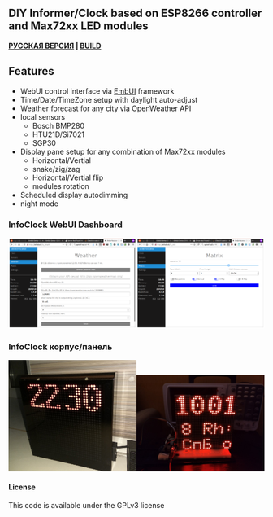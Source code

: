 ## DIY Informer/Clock based on ESP8266 controller and Max72xx LED modules

__[РУССКАЯ ВЕРСИЯ](README.rus.md) | [BUILD](/doc/BUILD.md)__

## Features
- WebUI control interface via [EmbUI](https://github.com/vortigont/EmbUI) framework
- Time/Date/TimeZone setup with daylight auto-adjust
- Weather forecast for any city via OpenWeather API
- local sensors
    - Bosch BMP280
    - HTU21D/Si7021
    - SGP30
- Display pane setup for any combination of Max72xx modules
    - Horizontal/Vertial
    - snake/zig/zag
    - Horizontal/Vertial flip
    - modules rotation
- Scheduled display autodimming
- night mode


### InfoClock WebUI Dashboard

<img src="/doc/infoclock_embui01.png" alt="infoclock webui" width="50%"/><img src="/doc/infoclock_embui02.png" alt="infoclock webui" width="50%"/>

### InfoClock корпус/панель

<img src="/doc/infoclock1.jpg" alt="infoclock box" width="50%"/><img src="/doc/infoclock2.jpg" alt="infoclock box" width="50%"/>

#### License

This code is available under the GPLv3 license
